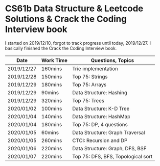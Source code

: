 # CS61b Data Structure & Leetcode Solutions & Crack the Coding Interview book


I started on 2019/12/10, forgot to track progress until today, 2019/12/27. I basically finished the Crack the Coding Interview book.


| Date       | Work Time | Questions, Topics                  |
| ---------- | --------- | ---------------------------------- |
| 2019/12/27 | 160mins   | Trie implementation                |
| 2019/12/28 | 150mins   | Top 75: Strings                    |
| 2019/12/29 | 180mins   | Top 75: Arrays                     |
| 2019/12/29 | 90mins    | Data Structure: Hashing            |
| 2019/12/29 | 320mins   | Top 75: Trees                      |
| 2020/01/02 | 100mins   | Data Structure: K-D Tree           |
| 2020/01/04 | 140mins   | Data Structure: HashMap            |
| 2020/01/04 | 180mins   | Top 75: DP, 4 questions            |
| 2020/01/05 | 60mins    | Data Structure: Graph Traversal    |
| 2020/01/05 | 260mins   | CTCI: Recursion and DP             |
| 2020/01/06 | 220mins   | Data Structure: Graph, DFS, BSF    |
| 2020/01/07 | 220mins   | Top 75: DFS, BFS, Topological sort |








